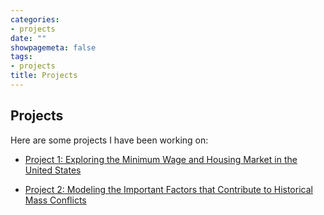 ```yaml
---
categories:
- projects
date: ""
showpagemeta: false
tags:
- projects
title: Projects
---
```

## Projects 

Here are some projects I have been working on:

- [Project 1: Exploring the Minimum Wage and Housing Market in the United States](/Project1/) 

- [Project 2: Modeling the Important Factors that Contribute to Historical Mass Conflicts](/Project2/)
